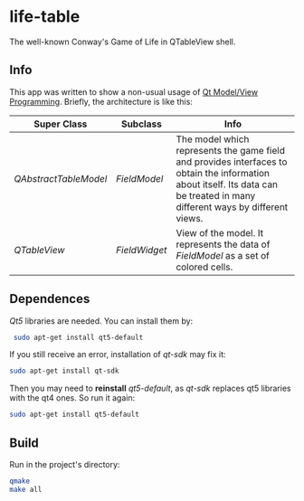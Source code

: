 # life-table
The well-known Conway's Game of Life in QTableView shell.

## Info
This app was written to show a non-usual usage of [Qt Model/View Programming](http://doc.qt.io/qt-4.8/model-view-programming.html). Briefly, the architecture is like this:


| Super Class | Subclass | Info |
| --- | --- | --- |
| *QAbstractTableModel* | *FieldModel* | The model which represents the game field and provides interfaces to obtain the information about itself. Its data can be treated in many different ways by different views. |
| *QTableView* | *FieldWidget* | View of the model. It represents the data of *FieldModel* as a set of colored cells. |


## Dependences
*Qt5*  libraries are needed. You can install them by:
``` bash
 sudo apt-get install qt5-default
```

If you still receive an error, installation of *qt-sdk* may fix it:
``` bash
sudo apt-get install qt-sdk
```
 
Then you may need to **reinstall** *qt5-default*, as *qt-sdk* replaces qt5 libraries with the qt4 ones. So run it again: 
``` bash
sudo apt-get install qt5-default
```

## Build
Run in the project's directory:
``` bash
qmake
make all
```
